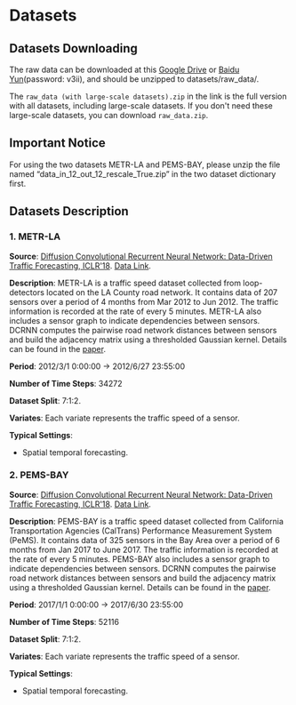 # Datasets

## Datasets Downloading

The raw data can be downloaded at this [Google Drive](https://drive.google.com/drive/folders/14EJVODCU48fGK0FkyeVom_9lETh80Yjp) or [Baidu Yun](https://pan.baidu.com/s/11d_am76_orMTV2vNejmuyg?pwd=v3ii)(password: v3ii), and should be unzipped to datasets/raw_data/.

The `raw_data (with large-scale datasets).zip` in the link is the full version with all datasets, including large-scale datasets. If you don't need these large-scale datasets, you can download `raw_data.zip`.

## Important Notice
For using the two datasets METR-LA and PEMS-BAY, please unzip the file named “data_in_12_out_12_rescale_True.zip” in the two dataset dictionary first.

## Datasets Description

### 1. METR-LA

**Source**: [Diffusion Convolutional Recurrent Neural Network: Data-Driven Traffic Forecasting, ICLR'18](https://github.com/liyaguang/DCRNN). [Data Link](https://github.com/liyaguang/DCRNN).

**Description**: METR-LA is a traffic speed dataset collected from loop-detectors located on the LA County road network. It contains data of 207 sensors over a period of 4 months from Mar 2012 to Jun 2012. The traffic information is recorded at the rate of every 5 minutes. METR-LA also includes a sensor graph to indicate dependencies between sensors. DCRNN computes the pairwise road network distances between sensors and build the adjacency matrix using a thresholded Gaussian kernel. Details can be found in the [paper](https://arxiv.org/pdf/1707.01926.pdf).

**Period**: 2012/3/1 0:00:00 -> 2012/6/27 23:55:00

**Number of Time Steps**: 34272

**Dataset Split**: 7:1:2.

**Variates**: Each variate represents the traffic speed of a sensor.

**Typical Settings**:

- Spatial temporal forecasting.

### 2. PEMS-BAY

**Source**: [Diffusion Convolutional Recurrent Neural Network: Data-Driven Traffic Forecasting, ICLR'18](https://github.com/liyaguang/DCRNN). [Data Link](https://github.com/liyaguang/DCRNN).

**Description**: PEMS-BAY is a traffic speed dataset collected from California Transportation Agencies (CalTrans) Performance Measurement System (PeMS). It contains data of 325 sensors in the Bay Area over a period of 6 months from Jan 2017 to June 2017. The traffic information is recorded at the rate of every 5 minutes. PEMS-BAY also includes a sensor graph to indicate dependencies between sensors. DCRNN computes the pairwise road network distances between sensors and build the adjacency matrix using a thresholded Gaussian kernel. Details can be found in the [paper](https://arxiv.org/pdf/1707.01926.pdf).

**Period**: 2017/1/1 0:00:00 -> 2017/6/30 23:55:00

**Number of Time Steps**: 52116

**Dataset Split**: 7:1:2.

**Variates**: Each variate represents the traffic speed of a sensor.

**Typical Settings**:

-  Spatial temporal forecasting.
